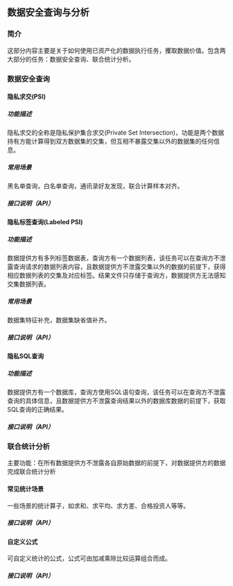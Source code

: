 ## 数据安全查询与分析


### 简介


这部分内容主要是关于如何使用已资产化的数据执行任务，攫取数据价值。包含两大部分的任务：数据安全查询、联合统计分析。



### 数据安全查询

#### 隐私求交(PSI)

##### 功能描述

隐私求交的全称是隐私保护集合求交(Private Set Intersection)，功能是两个数据持有方能计算得到双方数据集的交集，但互相不暴露交集以外的数据集的任何信息。

##### 常用场景

黑名单查询，白名单查询，通讯录好友发现，联合计算样本对齐。

##### 接口说明（API）



#### 隐私标签查询(Labeled PSI)

##### 功能描述

数据提供方有多列标签数据表，查询方有一个数据列表，该任务可以在查询方不泄露查询请求的数据列表内容，且数据提供方不泄露交集以外的数据的前提下，获得相应数据列表的交集及对应标签。结果文件只存储于查询方，数据提供方无法感知交集数据列表。

##### 常用场景

数据集特征补充，数据集缺省值补齐。

##### 接口说明（API）



#### 隐私SQL查询

##### 功能描述

数据提供方有一个数据库，查询方使用SQL语句查询，该任务可以在查询方不泄露查询的具体信息，且数据提供方不泄露查询结果以外的数据库数据的前提下，获取SQL查询的正确结果。

##### 接口说明（API）



### 联合统计分析

主要功能：在所有数据提供方不泄露各自原始数据的前提下，对数据提供方的数据完成联合统计分析

#### 常见统计场景

一些场景的统计算子，如求和、求平均、求方差、合格投资人等等。

##### 接口说明（API）



#### 自定义公式

可自定义统计的公式，公式可由加减乘除比较运算组合而成。

##### 接口说明（API）




